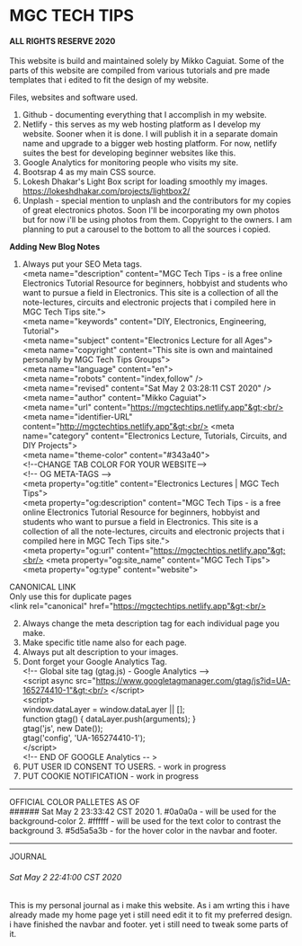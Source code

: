 
# MGC TECH TIPS
#### ALL RIGHTS RESERVE 2020

This website is build and maintained solely by Mikko Caguiat.
Some of the parts of this website are compiled from various tutorials and pre made templates
that i edited to fit the design of my website.

Files, websites and software used.
1. Github - documenting everything that I accomplish in my website.
2. Netlify - this serves as my web hosting platform as I develop my website. Sooner when it is done. I will publish it in a separate domain name and upgrade to a bigger web hosting platform. For now, netlify suites the best for developing beginner websites like this.
3. Google Analytics for monitoring people who visits my site.
4. Bootsrap 4 as my main CSS source.
5. Lokesh Dhakar's Light Box script for loading smoothly my images. https://lokeshdhakar.com/projects/lightbox2/
6. Unplash - special mention to unplash and the contributors for my copies of great electronics photos. Soon I'll be incorporating my own photos but for now i'll be using photos from them. Copyright to the owners. I am planning to put a carousel to the bottom to all the sources i copied. 



<b>Adding New Blog Notes</b>
1. Always put your SEO Meta tags.
    <br/>
&lt;meta name="description"
        content="MGC Tech Tips - is a free online Electronics Tutorial Resource for beginners, hobbyist and students who want to pursue a field in Electronics. This site is a collection of all the note-lectures, circuits and electronic projects that i compiled here in MGC Tech Tips site."&gt;<br/>
    &lt;meta name="keywords" content="DIY, Electronics, Engineering, Tutorial"&gt;<br/>
    &lt;meta name="subject" content="Electronics Lecture for all Ages"&gt;<br/>
    &lt;meta name="copyright" content="This site is own and maintained personally by MGC Tech Tips Groups"&gt;<br/>
    &lt;meta name="language" content="en"&gt;<br/>
    &lt;meta name="robots" content="index,follow" /&gt;<br/>
    &lt;meta name="revised" content="Sat May 2 03:28:11 CST 2020" /&gt;<br/>
    &lt;meta name="author" content="Mikko Caguiat"&gt;<br/>
    &lt;meta name="url" content="https://mgctechtips.netlify.app"&gt;<br/>
    &lt;meta name="identifier-URL" content="http://mgctechtips.netlify.app"&gt;<br/>
    &lt;meta name="category" content="Electronics Lecture, Tutorials, Circuits, and DIY Projects"&gt;<br/>
    &lt;meta name="theme-color" content="#343a40"&gt;<br/>
    &lt;!--CHANGE TAB COLOR FOR YOUR WEBSITE--&gt;<br/>
    &lt;!-- OG META-TAGS --&gt;<br/>
    &lt;meta property="og:title" content="Electronics Lectures | MGC Tech Tips"&gt;<br/>
    &lt;meta property="og:description"
        content="MGC Tech Tips - is a free online Electronics Tutorial Resource for beginners, hobbyist and students who want to pursue a field in Electronics. This site is a collection of all the note-lectures, circuits and electronic projects that i compiled here in MGC Tech Tips site."&gt;<br/>
    &lt;meta property="og:url" content="https://mgctechtips.netlify.app"&gt;<br/>
    &lt;meta property="og:site_name" content="MGC Tech Tips"&gt;<br/>
    &lt;meta property="og:type" content="website"&gt;<br/>

CANONICAL LINK<br/>
Only use this for duplicate pages<br/>
&lt;link rel="canonical" href="https://mgctechtips.netlify.app"&gt;<br/>

2. Always change the meta description tag for each individual page you make.
3. Make specific title name also for each page.
4. Always put alt description to your images.
5. Dont forget your Google Analytics Tag.<br/>
&lt;!-- Global site tag (gtag.js) - Google Analytics --&gt;<br/>
    &lt;script async src="https://www.googletagmanager.com/gtag/js?id=UA-165274410-1"&gt;<br/>
    &lt;/script&gt;<br/>
    &lt;script&gt;<br/>
        window.dataLayer = window.dataLayer || [];<br/>
        function gtag() { dataLayer.push(arguments); }<br/>
        gtag('js', new Date());<br/>
        gtag('config', 'UA-165274410-1');<br/>
    &lt;/script&gt;<br/>
    &lt;!-- END OF GOOGLE Analytics -- &gt;<br/>
 6. PUT USER ID CONSENT TO USERS. - work in progress
 7. PUT COOKIE NOTIFICATION - work in progress
<hr/>
OFFICIAL COLOR PALLETES AS OF <br/>
###### Sat May 2 23:33:42 CST 2020
1. #0a0a0a - will be used for the background-color
2. #ffffff -  will be used for the text color to contrast the background
3. #5d5a5a3b - for the hover color in the navbar and footer.<!--EDITING THIS SOON IF NOT GOOD FOR THE DESIGN-->
 
<hr/>
JOURNAL

###### Sat May 2 22:41:00 CST 2020

This is my personal journal as i make this website. As i am 
wrting this i have already made my home page yet i still need edit it to fit my preferred design. i have finished the navbar and footer. yet i still need to tweak some parts of it.






  


